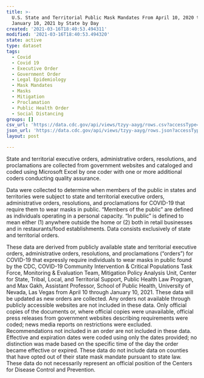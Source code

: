 ```yaml
---
title: >-
  U.S. State and Territorial Public Mask Mandates From April 10, 2020 through
  January 10, 2021 by State by Day
created: '2021-03-16T18:40:53.494311'
modified: '2021-03-16T18:40:53.494320'
state: active
type: dataset
tags:
  - Covid
  - Covid 19
  - Executive Order
  - Government Order
  - Legal Epidemiology
  - Mask Mandates
  - Masks
  - Mitigation
  - Proclamation
  - Public Health Order
  - Social Distancing
groups: []
csv_url: 'https://data.cdc.gov/api/views/tzyy-aayg/rows.csv?accessType=DOWNLOAD'
json_url: 'https://data.cdc.gov/api/views/tzyy-aayg/rows.json?accessType=DOWNLOAD'
layout: post

---
```

State and territorial executive orders, administrative orders, resolutions, and proclamations are collected from government websites and cataloged and coded using Microsoft Excel by one coder with one or more additional coders conducting quality assurance.

Data were collected to determine when members of the public in states and territories were subject to state and territorial executive orders, administrative orders, resolutions, and proclamations for COVID-19 that require them to wear masks in public. “Members of the public” are defined as individuals operating in a personal capacity. “In public” is defined to mean either (1) anywhere outside the home or (2) both in retail businesses and in restaurants/food establishments. Data consists exclusively of state and territorial orders.

These data are derived from publicly available state and territorial executive orders, administrative orders, resolutions, and proclamations (“orders”) for COVID-19 that expressly require individuals to wear masks in public found by the CDC, COVID-19 Community Intervention & Critical Populations Task Force, Monitoring & Evaluation Team, Mitigation Policy Analysis Unit, Center for State, Tribal, Local, and Territorial Support, Public Health Law Program, and Max Gakh, Assistant Professor, School of Public Health, University of Nevada, Las Vegas from April 10 through January 10, 2021. These data will be updated as new orders are collected. Any orders not available through publicly accessible websites are not included in these data. Only official copies of the documents or, where official copies were unavailable, official press releases from government websites describing requirements were coded; news media reports on restrictions were excluded. Recommendations not included in an order are not included in these data. Effective and expiration dates were coded using only the dates provided; no distinction was made based on the specific time of the day the order became effective or expired. These data do not include data on counties that have opted out of their state mask mandate pursuant to state law. These data do not necessarily represent an official position of the Centers for Disease Control and Prevention.
